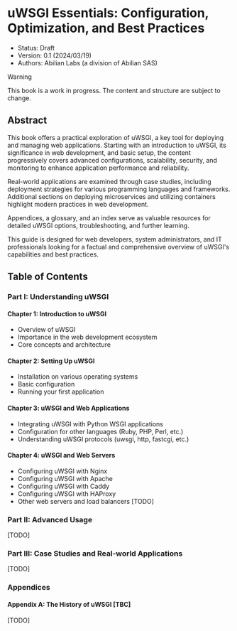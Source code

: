 # uWSGI Essentials: Configuration, Optimization, and Best Practices

- Status: Draft
- Version: 0.1 (2024/03/19)
- Authors: Abilian Labs (a division of Abilian SAS)

> [!WARNING]
> This book is a work in progress. The content and structure are subject to change.


## Abstract

This book offers a practical exploration of uWSGI, a key tool for deploying and managing web applications. Starting with an introduction to uWSGI, its significance in web development, and basic setup, the content progressively covers advanced configurations, scalability, security, and monitoring to enhance application performance and reliability. 

Real-world applications are examined through case studies, including deployment strategies for various programming languages and frameworks. Additional sections on deploying microservices and utilizing containers highlight modern practices in web development. 

Appendices, a glossary, and an index serve as valuable resources for detailed uWSGI options, troubleshooting, and further learning. 

This guide is designed for web developers, system administrators, and IT professionals looking for a factual and comprehensive overview of uWSGI's capabilities and best practices.

## Table of Contents

### Part I: Understanding uWSGI

#### Chapter 1: Introduction to uWSGI
- Overview of uWSGI
- Importance in the web development ecosystem
- Core concepts and architecture

#### Chapter 2: Setting Up uWSGI
- Installation on various operating systems
- Basic configuration
- Running your first application

#### Chapter 3: uWSGI and Web Applications
- Integrating uWSGI with Python WSGI applications
- Configuration for other languages (Ruby, PHP, Perl, etc.)
- Understanding uWSGI protocols (uwsgi, http, fastcgi, etc.)

#### Chapter 4: uWSGI and Web Servers
- Configuring uWSGI with Nginx
- Configuring uWSGI with Apache
- Configuring uWSGI with Caddy
- Configuring uWSGI with HAProxy
- Other web servers and load balancers [TODO]

### Part II: Advanced Usage

[TODO]

### Part III: Case Studies and Real-world Applications

[TODO]

### Appendices

#### Appendix A: The History of uWSGI [TBC] 

[TODO]
